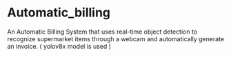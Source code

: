 # Automatic_billing
An Automatic Billing System that uses real-time object detection to recognize supermarket items through a webcam and automatically generate an invoice.
( yolov8x model is used )
